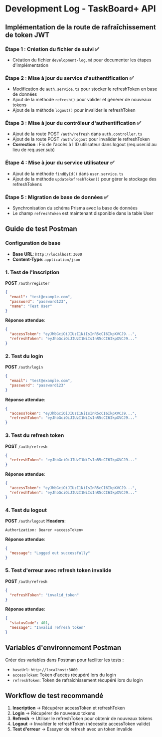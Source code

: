 # Development Log - TaskBoard+ API

## Implémentation de la route de rafraîchissement de token JWT

### Étape 1 : Création du fichier de suivi ✅
- Création du fichier `development-log.md` pour documenter les étapes d'implémentation

### Étape 2 : Mise à jour du service d'authentification ✅
- Modification de `auth.service.ts` pour stocker le refreshToken en base de données
- Ajout de la méthode `refresh()` pour valider et générer de nouveaux tokens
- Ajout de la méthode `logout()` pour invalider le refreshToken

### Étape 3 : Mise à jour du contrôleur d'authentification ✅
- Ajout de la route POST `/auth/refresh` dans `auth.controller.ts`
- Ajout de la route POST `/auth/logout` pour invalider le refreshToken
- **Correction** : Fix de l'accès à l'ID utilisateur dans logout (req.user.id au lieu de req.user.sub)

### Étape 4 : Mise à jour du service utilisateur ✅
- Ajout de la méthode `findById()` dans `user.service.ts`
- Ajout de la méthode `updateRefreshToken()` pour gérer le stockage des refreshTokens

### Étape 5 : Migration de base de données ✅
- Synchronisation du schéma Prisma avec la base de données
- Le champ `refreshToken` est maintenant disponible dans la table User

## Guide de test Postman

### Configuration de base
- **Base URL**: `http://localhost:3000`
- **Content-Type**: `application/json`

### 1. Test de l'inscription
**POST** `/auth/register`
```json
{
  "email": "test@example.com",
  "password": "password123",
  "name": "Test User"
}
```
**Réponse attendue**:
```json
{
  "accessToken": "eyJhbGciOiJIUzI1NiIsInR5cCI6IkpXVCJ9...",
  "refreshToken": "eyJhbGciOiJIUzI1NiIsInR5cCI6IkpXVCJ9..."
}
```

### 2. Test du login
**POST** `/auth/login`
```json
{
  "email": "test@example.com",
  "password": "password123"
}
```
**Réponse attendue**:
```json
{
  "accessToken": "eyJhbGciOiJIUzI1NiIsInR5cCI6IkpXVCJ9...",
  "refreshToken": "eyJhbGciOiJIUzI1NiIsInR5cCI6IkpXVCJ9..."
}
```

### 3. Test du refresh token
**POST** `/auth/refresh`
```json
{
  "refreshToken": "eyJhbGciOiJIUzI1NiIsInR5cCI6IkpXVCJ9..."
}
```
**Réponse attendue**:
```json
{
  "accessToken": "eyJhbGciOiJIUzI1NiIsInR5cCI6IkpXVCJ9...",
  "refreshToken": "eyJhbGciOiJIUzI1NiIsInR5cCI6IkpXVCJ9..."
}
```

### 4. Test du logout
**POST** `/auth/logout`
**Headers**:
```
Authorization: Bearer <accessToken>
```
**Réponse attendue**:
```json
{
  "message": "Logged out successfully"
}
```

### 5. Test d'erreur avec refresh token invalide
**POST** `/auth/refresh`
```json
{
  "refreshToken": "invalid_token"
}
```
**Réponse attendue**:
```json
{
  "statusCode": 401,
  "message": "Invalid refresh token"
}
```

## Variables d'environnement Postman
Créer des variables dans Postman pour faciliter les tests :
- `baseUrl`: `http://localhost:3000`
- `accessToken`: Token d'accès récupéré lors du login
- `refreshToken`: Token de rafraîchissement récupéré lors du login

## Workflow de test recommandé
1. **Inscription** → Récupérer accessToken et refreshToken
2. **Login** → Récupérer de nouveaux tokens
3. **Refresh** → Utiliser le refreshToken pour obtenir de nouveaux tokens
4. **Logout** → Invalider le refreshToken (nécessite accessToken valide)
5. **Test d'erreur** → Essayer de refresh avec un token invalide

